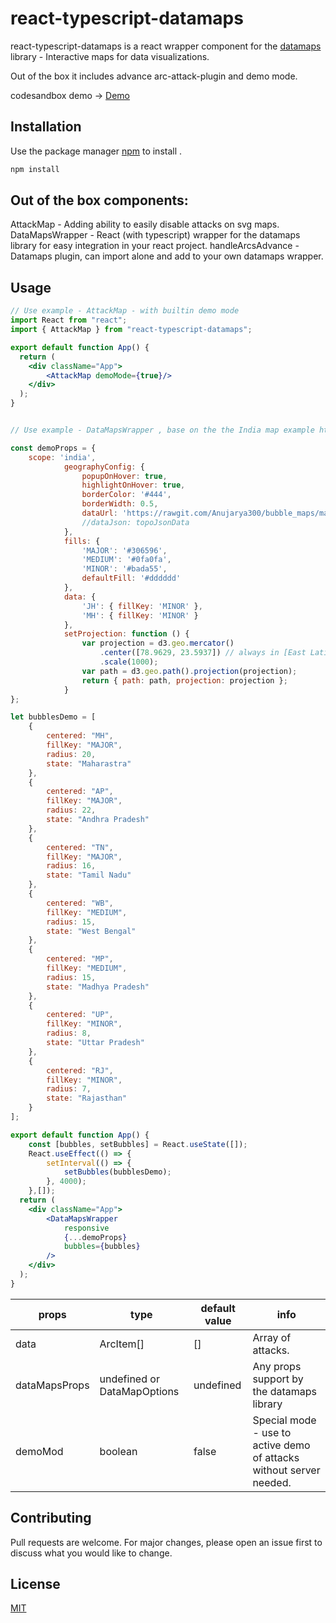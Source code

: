 # react-typescript-datamaps

react-typescript-datamaps is a react wrapper component for the [datamaps](https://github.com/markmarkoh/datamaps) library - Interactive maps for data visualizations.

Out of the box it includes advance arc-attack-plugin and demo mode.

codesandbox demo -> [Demo]()
## Installation

Use the package manager [npm]() to install .

```bash
npm install 
```
## Out of the box components:
AttackMap - Adding ability to easily disable attacks on svg maps.
DataMapsWrapper - React (with typescript) wrapper for the datamaps library for easy integration in your react project.
handleArcsAdvance - Datamaps plugin, can import alone and add to your own datamaps wrapper.

## Usage

```jsx
// Use example - AttackMap - with builtin demo mode
import React from "react";
import { AttackMap } from "react-typescript-datamaps";

export default function App() {
  return (
	<div className="App">
		<AttackMap demoMode={true}/>
	</div>
  );
}


// Use example - DataMapsWrapper , base on the the India map example https://github.com/markmarkoh/datamaps 

const demoProps = {
	scope: 'india',
			geographyConfig: {
				popupOnHover: true,
				highlightOnHover: true,
				borderColor: '#444',
				borderWidth: 0.5,
				dataUrl: 'https://rawgit.com/Anujarya300/bubble_maps/master/data/geography-data/india.topo.json'
				//dataJson: topoJsonData
			},
			fills: {
				'MAJOR': '#306596',
				'MEDIUM': '#0fa0fa',
				'MINOR': '#bada55',
				defaultFill: '#dddddd'
			},
			data: {
				'JH': { fillKey: 'MINOR' },
				'MH': { fillKey: 'MINOR' }
			},
			setProjection: function () {
				var projection = d3.geo.mercator()
					.center([78.9629, 23.5937]) // always in [East Latitude, North Longitude]
					.scale(1000);
				var path = d3.geo.path().projection(projection);
				return { path: path, projection: projection };
			}
};

let bubblesDemo = [
	{
		centered: "MH",
		fillKey: "MAJOR",
		radius: 20,
		state: "Maharastra"
	},
	{
		centered: "AP",
		fillKey: "MAJOR",
		radius: 22,
		state: "Andhra Pradesh"
	},
	{
		centered: "TN",
		fillKey: "MAJOR",
		radius: 16,
		state: "Tamil Nadu"
	},
	{
		centered: "WB",
		fillKey: "MEDIUM",
		radius: 15,
		state: "West Bengal"
	},
	{
		centered: "MP",
		fillKey: "MEDIUM",
		radius: 15,
		state: "Madhya Pradesh"
	},
	{
		centered: "UP",
		fillKey: "MINOR",
		radius: 8,
		state: "Uttar Pradesh"
	},
	{
		centered: "RJ",
		fillKey: "MINOR",
		radius: 7,
		state: "Rajasthan"
	}
];

export default function App() {
	const [bubbles, setBubbles] = React.useState([]);
	React.useEffect(() => {
		setInterval(() => {
			setBubbles(bubblesDemo);
		}, 4000);
	},[]);
  return (
	<div className="App">
		<DataMapsWrapper
			responsive
			{...demoProps}
			bubbles={bubbles}
		/>
	</div>
  );
}

```

props | type | default value | info
--- | --- | --- | ---
data | ArcItem[] | [] | Array of attacks.
dataMapsProps| undefined or DataMapOptions | undefined | Any props support by the datamaps library
demoMod | boolean | false | Special mode - use to active demo of attacks without server needed.

## Contributing
Pull requests are welcome. For major changes, please open an issue first to discuss what you would like to change.

## License
[MIT](https://choosealicense.com/licenses/mit/)